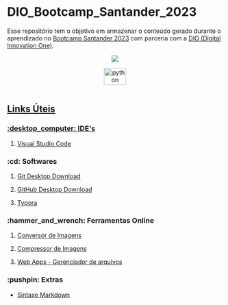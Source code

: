 # DIO_Bootcamp_Santander_2023
Esse repositório tem o objetivo em armazenar o conteúdo gerado durante o aprendizado no [Bootcamp Santander 2023](https://app.becas-santander.com/pt-BR/program/bolsas-santander-santander-bootcamp-2023) com parceria com a [DIO (Digital Innovation One)](https://www.dio.me/).

<p align="center">
 <a href="https://www.dio.me/"> <img src="https://hermes.dio.me/tracks/cover/30278db5-1581-46e2-b04d-42070420b880.png">
<p align="center">
  <img src="https://cdn.jsdelivr.net/gh/devicons/devicon/icons/python/python-original-wordmark.svg" height="40" width="52" alt="python logo"/>




<p align="center">
 <img src="">


## Links Úteis

<h3>:desktop_computer: IDE's</h3>

1. [Visual Studio Code](https://code.visualstudio.com/)

   

<h3>:cd: Softwares</h3>

1. [Git Desktop Download](https://git-scm.com/downloads)

2. [GitHub Desktop Download](https://desktop.github.com/)

3. [Typora](https://typora.io/)

   

<h3>:hammer_and_wrench: Ferramentas Online</h3>

1. [Conversor de Imagens](https://www.img2go.com/pt)

2. [Compressor de Imagens](https://tinypng.com/)

3. [Web Apps - Gerenciador de arquivos](https://123apps.com/)

   


<h3>:pushpin: Extras</h3>

- [Sintaxe Markdown](https://www.markdownguide.org/basic-syntax/)

